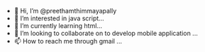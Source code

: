 - 👋 Hi, I’m @preethamthimmayapally
- 👀 I’m interested in java script...
- 🌱 I’m currently learning html...
- 💞️ I’m looking to collaborate on to develop mobile application ...
- 📫 How to reach me through gmail ...

<!---
preethamthimmayapally/preethamthimmayapally is a ✨ special ✨ repository because its `README.md` (this file) appears on your GitHub profile.
You can click the Preview link to take a look at your changes.
--->
